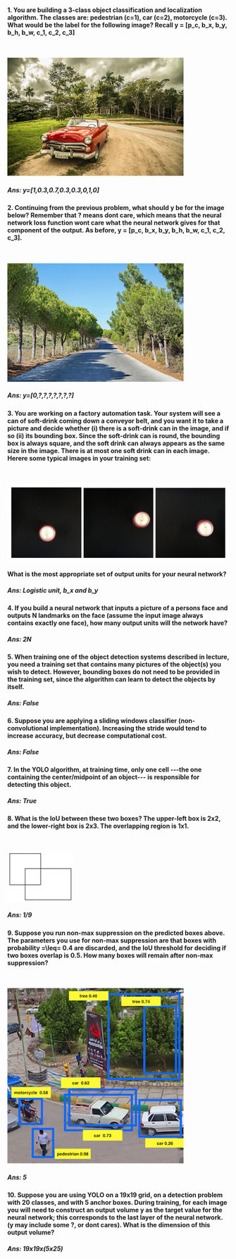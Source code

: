 #### 1. You are building a 3-class object classification and localization algorithm. The classes are: pedestrian (c=1), car (c=2), motorcycle (c=3). What would be the label for the following image? Recall y = [p_c, b_x, b_y, b_h, b_w, c_1, c_2, c_3]

<img src="https://d3c33hcgiwev3.cloudfront.net/imageAssetProxy.v1/a9MQRr0QEee3NhLzohKsog_5db51fdc3a8e995bb9fbf1addd9fa35b_Screen-Shot-2017-10-29-at-6.18.43-PM.png?expiry=1562976000000&amp;hmac=dw47UZtpmSPxLoVMefUS4Ehe8zR3mj3WPA5Ueqq6nNs" alt="" >

![](Screen-Shot-2017-10-29-at-6.18.43-PM.png)

##### Ans: y=[1,0.3,0.7,0.3,0.3,0,1,0]

#### 2. Continuing from the previous problem, what should y be for the image below? Remember that ? means dont care, which means that the neural network loss function wont care what the neural network gives for that component of the output. As before, y = [p_c, b_x, b_y, b_h, b_w, c_1, c_2, c_3].

<img src="https://d3c33hcgiwev3.cloudfront.net/imageAssetProxy.v1/0AG6Zb0QEeefdA7Vgiz6pA_f036f719065d485c6bb3cfaf59f31a24_Screen-Shot-2017-10-29-at-6.22.14-PM.png?expiry=1562976000000&amp;hmac=gzpdxs8Zr0UPtCCI1CcG7m9p-bBjOP5TFS0IYboybkM" alt="">

![](Screen-Shot-2017-10-29-at-6.22.14-PM.png)

##### Ans: y=[0,?,?,?,?,?,?,?]

#### 3. You are working on a factory automation task. Your system will see a can of soft-drink coming down a conveyor belt, and you want it to take a picture and decide whether (i) there is a soft-drink can in the image, and if so (ii) its bounding box. Since the soft-drink can is round, the bounding box is always square, and the soft drink can always appears as the same size in the image. There is at most one soft drink can in each image. Herere some typical images in your training set:

<img src="https://d3c33hcgiwev3.cloudfront.net/imageAssetProxy.v1/5IOuE70UEee3NhLzohKsog_e4bbe0bca31f61cc6e421dba23cc8fa7_Screen-Shot-2017-10-29-at-6.24.18-PM.png?expiry=1562976000000&amp;hmac=LGfc2MrVvUgvOkpHe3LT_teiORlWpXIhevN34LYZvj0" alt="" >

![](Screen-Shot-2017-10-29-at-6.24.18-PM.png)


#### What is the most appropriate set of output units for your neural network?

##### Ans: Logistic unit, b_x and b_y

#### 4. If you build a neural network that inputs a picture of a persons face and outputs N landmarks on the face (assume the input image always contains exactly one face), how many output units will the network have?

##### Ans: 2N

#### 5. When training one of the object detection systems described in lecture, you need a training set that contains many pictures of the object(s) you wish to detect. However, bounding boxes do not need to be provided in the training set, since the algorithm can learn to detect the objects by itself.

##### Ans: False

#### 6. Suppose you are applying a sliding windows classifier (non-convolutional implementation). Increasing the stride would tend to increase accuracy, but decrease computational cost. 

##### Ans: False

#### 7. In the YOLO algorithm, at training time, only one cell ---the one containing the center/midpoint of an object--- is responsible for detecting this object.

##### Ans: True

#### 8. What is the IoU between these two boxes? The upper-left box is 2x2, and the lower-right box is 2x3. The overlapping region is 1x1. 

<img src="https://d3c33hcgiwev3.cloudfront.net/imageAssetProxy.v1/X0eDs70TEee3NhLzohKsog_cb787b3a6787db3b1aaea9a80a4eeb3f_Screen-Shot-2017-10-29-at-6.39.59-PM.png?expiry=1562976000000&amp;hmac=17DuwHm6dRVpGwpK3Nkz4W0hlCtUvO8uWfcwUzYxvrU" alt="" >

![](Screen-Shot-2017-10-29-at-6.39.59-PM.png)

##### Ans: 1/9

#### 9. Suppose you run non-max suppression on the predicted boxes above. The parameters you use for non-max suppression are that boxes with probability =\leq= 0.4 are discarded, and the IoU threshold for deciding if two boxes overlap is 0.5. How many boxes will remain after non-max suppression?

<img src="https://d3c33hcgiwev3.cloudfront.net/imageAssetProxy.v1/ZtLcab0UEee3NhLzohKsog_c80f2488a14bf72c02c10035a7dc386f_Screen-Shot-2017-10-29-at-4.23.28-PM-copy.png?expiry=1562976000000&amp;hmac=Ztgz2oop7Q5J6Iuosyfk0pSN0ULinDz-zuDEvugyLo8" alt="" >

![](Screen-Shot-2017-10-29-at-4.23.28-PM-copy.png)

##### Ans: 5

#### 10. Suppose you are using YOLO on a 19x19 grid, on a detection problem with 20 classes, and with 5 anchor boxes. During training, for each image you will need to construct an output volume y as the target value for the neural network; this corresponds to the last layer of the neural network. (y may include some ?, or dont cares). What is the dimension of this output volume?

##### Ans: 19x19x(5x25)
